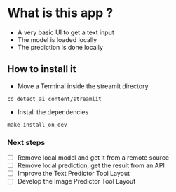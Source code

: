 
# What is this app ?
- A very basic UI to get a text input
- The model is loaded locally
- The prediction is done locally

## How to install it
- Move a Terminal inside the streamit directory

```
cd detect_ai_content/streamlit
```

- Install the dependencies

```
make install_on_dev
```


### Next steps
- [ ] Remove local model and get it from a remote source
- [ ] Remove local prediction, get the result from an API
- [ ] Improve the Text Predictor Tool Layout
- [ ] Develop the Image Predictor Tool Layout
